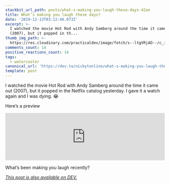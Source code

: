 ```yaml
---
stackbit_url_path: posts/what-s-making-you-laugh-these-days-42an
title: What’s making you laugh these days?
date: '2019-12-13T03:12:46.073Z'
excerpt: >-
  I watched the movie Hot Rod with Andy Samberg around the time it came out
  (2007), but it popped in th...
thumb_img_path: >-
  https://res.cloudinary.com/practicaldev/image/fetch/s--ltgVRjAO--/c_imagga_scale,f_auto,fl_progressive,h_420,q_auto,w_1000/https://thepracticaldev.s3.amazonaws.com/i/7ac8oihp855teto9geb6.jpeg
comments_count: 14
positive_reactions_count: 14
tags:
  - watercooler
canonical_url: 'https://dev.to/nickytonline/what-s-making-you-laugh-these-days-42an'
template: post
---
```

I watched the movie Hot Rod with Andy Samberg around the time it came out (2007), but it popped in the Netflix catalog yesterday. I gave it a watch again and I was dying. 😂

Here’s a preview


<iframe class="liquidTag" src="https://dev.to/embed/youtube?args=TOUrLn1FFCA" style="border: 0; width: 100%;"></iframe>


What’s been making you laugh recently?

*[This post is also available on DEV.](https://dev.to/nickytonline/what-s-making-you-laugh-these-days-42an)*


<script>
const parent = document.getElementsByTagName('head')[0];
const script = document.createElement('script');
script.type = 'text/javascript';
script.src = 'https://cdnjs.cloudflare.com/ajax/libs/iframe-resizer/4.1.1/iframeResizer.min.js';
script.charset = 'utf-8';
script.onload = function() {
    window.iFrameResize({}, '.liquidTag');
};
parent.appendChild(script);
</script>    
